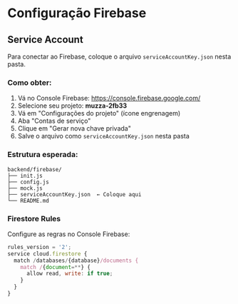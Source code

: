 # Configuração Firebase

## Service Account

Para conectar ao Firebase, coloque o arquivo `serviceAccountKey.json` nesta pasta.

### Como obter:

1. Vá no Console Firebase: https://console.firebase.google.com/
2. Selecione seu projeto: **muzza-2fb33**
3. Vá em "Configurações do projeto" (ícone engrenagem)
4. Aba "Contas de serviço"
5. Clique em "Gerar nova chave privada"
6. Salve o arquivo como `serviceAccountKey.json` nesta pasta

### Estrutura esperada:
```
backend/firebase/
├── init.js
├── config.js
├── mock.js
├── serviceAccountKey.json  ← Coloque aqui
└── README.md
```

### Firestore Rules

Configure as regras no Console Firebase:

```javascript
rules_version = '2';
service cloud.firestore {
  match /databases/{database}/documents {
    match /{document=**} {
      allow read, write: if true;
    }
  }
}
```